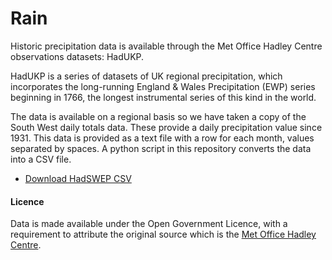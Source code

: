 Rain
====

Historic precipitation data is available through the Met Office Hadley Centre observations datasets: HadUKP.

HadUKP is a series of datasets of UK regional precipitation, which incorporates the long-running England & Wales Precipitation (EWP) series beginning in 1766, the longest instrumental series of this kind in the world.

The data is available on a regional basis so we have taken a copy of the South West daily totals data. These provide a daily precipitation value since 1931. This data is provided as a text file with a row for each month, values separated by spaces. A python script in this repository converts the data into a CSV file.

- [Download HadSWEP CSV](./HadSWEP.csv)

#### Licence

Data is made available under the Open Government Licence, with a requirement to attribute the original source which is the [Met Office Hadley Centre](https://www.metoffice.gov.uk/hadobs/hadukp/).
